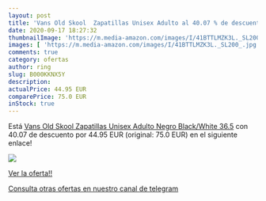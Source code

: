 ```yaml
---
layout: post
title: 'Vans Old Skool  Zapatillas Unisex Adulto al 40.07 % de descuento'
date: 2020-09-17 18:27:32
thumbnailImage: 'https://m.media-amazon.com/images/I/41BTTLMZK3L._SL200_.jpg'
images: [ 'https://m.media-amazon.com/images/I/41BTTLMZK3L._SL200_.jpg' ]
comments: true
category: ofertas
author: ring
slug: B000KKNX5Y
description:
actualPrice: 44.95 EUR
comparePrice: 75.0 EUR
inStock: true
---
```


Está [Vans Old Skool  Zapatillas Unisex Adulto  Negro  Black/White   36.5](https://www.amazon.com/dp/B000KKNX5Y/?tag=redken08-20) con 40.07 de descuento por 44.95 EUR (original: 75.0 EUR) en el siguiente enlace!

[![](https://m.media-amazon.com/images/I/41BTTLMZK3L._SL200_.jpg)](https://www.amazon.com/dp/B000KKNX5Y/?tag=redken08-20)

[Ver la oferta!!](https://www.amazon.com/dp/B000KKNX5Y/?tag=redken08-20)

[Consulta otras ofertas en nuestro canal de telegram](https://t.me/s/ofertas25)
